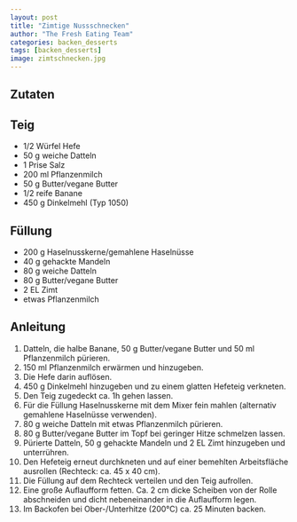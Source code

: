 ```yaml
---
layout: post
title: "Zimtige Nussschnecken"
author: "The Fresh Eating Team"
categories: backen_desserts
tags: [backen_desserts]
image: zimtschnecken.jpg
---
```


## Zutaten

## Teig
* 1/2 Würfel Hefe
* 50 g weiche Datteln
* 1 Prise Salz
* 200 ml Pflanzenmilch
* 50 g Butter/vegane Butter
* 1/2 reife Banane
* 450 g Dinkelmehl (Typ 1050)

## Füllung
* 200 g Haselnusskerne/gemahlene Haselnüsse
* 40 g gehackte Mandeln
* 80 g weiche Datteln
* 80 g Butter/vegane Butter
* 2 EL Zimt
* etwas Pflanzenmilch

## Anleitung

1. Datteln, die halbe Banane, 50 g Butter/vegane Butter und 50 ml Pflanzenmilch
   pürieren.
2. 150 ml Pflanzenmilch erwärmen und hinzugeben. 
3. Die Hefe darin auflösen.
4. 450 g Dinkelmehl hinzugeben und zu einem glatten Hefeteig verkneten.
5. Den Teig zugedeckt ca. 1h gehen lassen.
6. Für die Füllung Haselnusskerne mit dem Mixer fein mahlen (alternativ
   gemahlene Haselnüsse verwenden). 
7. 80 g weiche Datteln mit etwas Pflanzenmilch pürieren.
8. 80 g Butter/vegane Butter im Topf bei geringer Hitze schmelzen lassen.
9. Pürierte Datteln, 50 g gehackte Mandeln und 2 EL Zimt hinzugeben und unterrühren.  
10. Den Hefeteig erneut durchkneten und auf einer bemehlten Arbeitsfläche
    ausrollen (Rechteck: ca. 45 x 40 cm).
11. Die Füllung auf dem Rechteck verteilen und den Teig aufrollen.
12. Eine große Auflaufform fetten. Ca. 2 cm dicke Scheiben von der Rolle
    abschneiden und dicht nebeneinander in die Auflaufform legen.
13. Im Backofen bei Ober-/Unterhitze (200°C) ca. 25 Minuten backen.
